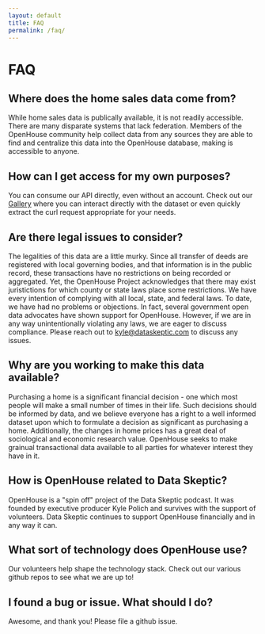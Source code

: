 ```yaml
---
layout: default
title: FAQ
permalink: /faq/
---
```


# FAQ

## Where does the home sales data come from?

While home sales data is publically available, it is not readily accessible.  There are many disparate systems that lack federation.  Members of the OpenHouse community help collect data from any sources they are able to find and centralize this data into the OpenHouse database, making is accessible to anyone.

## How can I get access for my own purposes?

You can consume our API directly, even without an account.  Check out our [Gallery](http://openhouseproject.co/gallery/) where you can interact directly with the dataset or even quickly extract the curl request appropriate for your needs.

## Are there legal issues to consider?

The legalities of this data are a little murky.  Since all transfer of deeds are registered with local governing bodies, and that information is in the public record, these transactions have no restrictions on being recorded or aggregated.  Yet, the OpenHouse Project acknowledges that there may exist juristictions for which county or state laws place some restrictions.  We have every intention of complying with all local, state, and federal laws.  To date, we have had no problems or objections.  In fact, several government open data advocates have shown support for OpenHouse.  However, if we are in any way unintentionally violating any laws, we are eager to discuss compliance.  Please reach out to kyle@dataskeptic.com to discuss any issues.

## Why are you working to make this data available?

Purchasing a home is a significant financial decision - one which most people will make a small number of times in their life.  Such decisions should be informed by data, and we believe everyone has a right to a well informed dataset upon which to formulate a decision as significant as purchasing a home.  Additionally, the changes in home prices has a great deal of sociological and economic research value.  OpenHouse seeks to make grainual transactional data available to all parties for whatever interest they have in it.

## How is OpenHouse related to Data Skeptic?

OpenHouse is a "spin off" project of the Data Skeptic podcast.  It was founded by executive producer Kyle Polich and survives with the support of volunteers.  Data Skeptic continues to support OpenHouse financially and in any way it can.

## What sort of technology does OpenHouse use?

Our volunteers help shape the technology stack.  Check out our various github repos to see what we are up to!

## I found a bug or issue.  What should I do?

Awesome, and thank you!  Please file a github issue.
